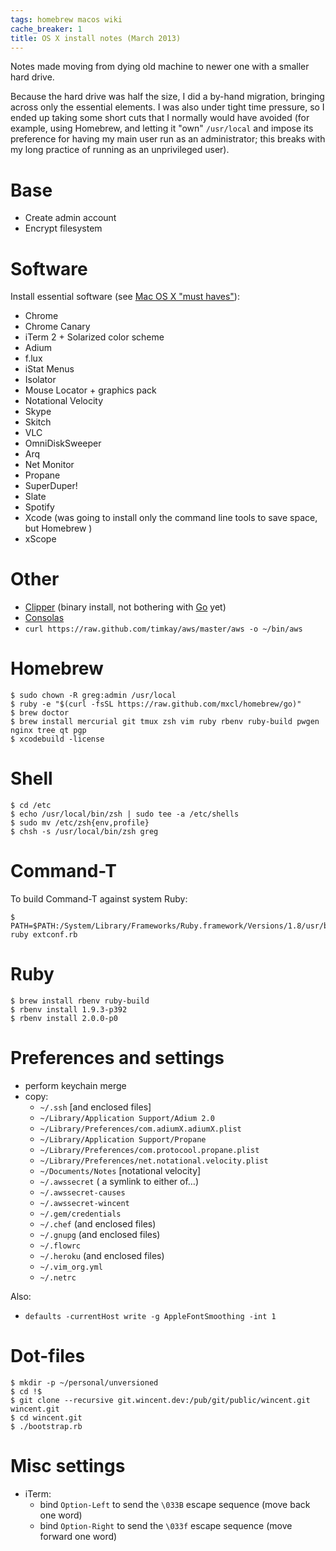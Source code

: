 ```yaml
---
tags: homebrew macos wiki
cache_breaker: 1
title: OS X install notes (March 2013)
---
```


Notes made moving from dying old machine to newer one with a smaller hard drive.

Because the hard drive was half the size, I did a by-hand migration, bringing across only the essential elements. I was also under tight time pressure, so I ended up taking some short cuts that I normally would have avoided (for example, using Homebrew, and letting it "own" `/usr/local` and impose its preference for having my main user run as an administrator; this breaks with my long practice of running as an unprivileged user).

# Base

-   Create admin account
-   Encrypt filesystem

# Software

Install essential software (see [Mac OS X "must haves"](/wiki/Mac_OS_X_%22must_haves%22)):

-   Chrome
-   Chrome Canary
-   iTerm 2 + Solarized color scheme
-   Adium
-   f.lux
-   iStat Menus
-   Isolator
-   Mouse Locator + graphics pack
-   Notational Velocity
-   Skype
-   Skitch
-   VLC
-   OmniDiskSweeper
-   Arq
-   Net Monitor
-   Propane
-   SuperDuper!
-   Slate
-   Spotify
-   Xcode (was going to install only the command line tools to save space, but Homebrew )
-   xScope

# Other

-   [Clipper](/wiki/Clipper) (binary install, not bothering with [Go](/wiki/Go) yet)
-   [Consolas](/wiki/Consolas)
-   `curl https://raw.github.com/timkay/aws/master/aws -o ~/bin/aws`

# Homebrew

```shell
$ sudo chown -R greg:admin /usr/local
$ ruby -e "$(curl -fsSL https://raw.github.com/mxcl/homebrew/go)"
$ brew doctor
$ brew install mercurial git tmux zsh vim ruby rbenv ruby-build pwgen nginx tree qt pgp
$ xcodebuild -license
```

# Shell

```shell
$ cd /etc
$ echo /usr/local/bin/zsh | sudo tee -a /etc/shells
$ sudo mv /etc/zsh{env,profile}
$ chsh -s /usr/local/bin/zsh greg
```

# Command-T

To build Command-T against system Ruby:

```shell
$ PATH=$PATH:/System/Library/Frameworks/Ruby.framework/Versions/1.8/usr/bin/ruby ruby extconf.rb
```

# Ruby

```shell
$ brew install rbenv ruby-build
$ rbenv install 1.9.3-p392
$ rbenv install 2.0.0-p0
```

# Preferences and settings

-   perform keychain merge
-   copy:
    -   `~/.ssh` \[and enclosed files\]
    -   `~/Library/Application Support/Adium 2.0`
    -   `~/Library/Preferences/com.adiumX.adiumX.plist`
    -   `~/Library/Application Support/Propane`
    -   `~/Library/Preferences/com.protocool.propane.plist`
    -   `~/Library/Preferences/net.notational.velocity.plist`
    -   `~/Documents/Notes` \[notational velocity\]
    -   `~/.awssecret` ( a symlink to either of…)
    -   `~/.awssecret-causes`
    -   `~/.awssecret-wincent`
    -   `~/.gem/credentials`
    -   `~/.chef` (and enclosed files)
    -   `~/.gnupg` (and enclosed files)
    -   `~/.flowrc`
    -   `~/.heroku` (and enclosed files)
    -   `~/.vim_org.yml`
    -   `~/.netrc`

Also:

-   `defaults -currentHost write -g AppleFontSmoothing -int 1`

# Dot-files

```shell
$ mkdir -p ~/personal/unversioned
$ cd !$
$ git clone --recursive git.wincent.dev:/pub/git/public/wincent.git wincent.git
$ cd wincent.git
$ ./bootstrap.rb
```

# Misc settings

-   iTerm:
    -   bind `Option-Left` to send the `\033B` escape sequence (move back one word)
    -   bind `Option-Right` to send the `\033f` escape sequence (move forward one word)
